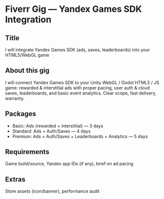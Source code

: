 # Fiverr Gig — Yandex Games SDK Integration

## Title
I will integrate Yandex Games SDK (ads, saves, leaderboards) into your HTML5/WebGL game

## About this gig
I will connect Yandex Games SDK to your Unity WebGL / Godot HTML5 / JS game: rewarded & interstitial ads with proper pacing, user auth & cloud saves, leaderboards, and basic event analytics. Clear scope, fast delivery, warranty.

## Packages
- Basic: Ads (rewarded + interstitial) — 3 days
- Standard: Ads + Auth/Saves — 4 days
- Premium: Ads + Auth/Saves + Leaderboards + Analytics — 5 days

## Requirements
Game build/source, Yandex app IDs (if any), brief on ad pacing

## Extras
Store assets (icon/banner), performance audit
